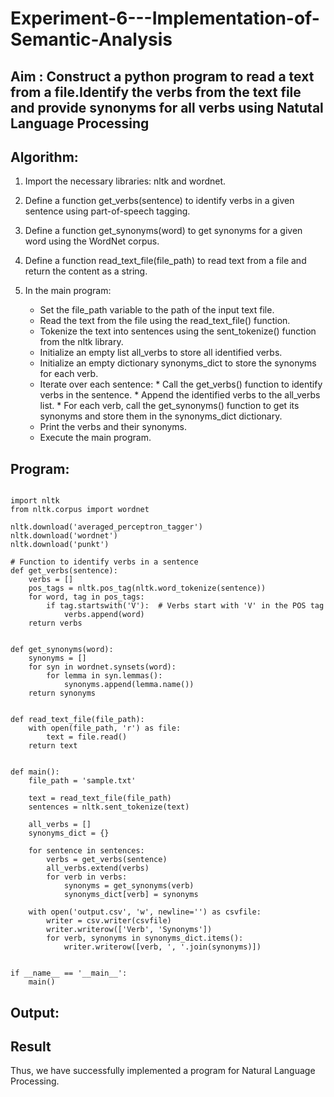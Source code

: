 # Experiment-6---Implementation-of-Semantic-Analysis

## Aim : Construct a python program to read a text from a file.Identify the verbs from the text file and provide synonyms for all verbs using Natutal Language Processing 

## Algorithm:

1. Import the necessary libraries: nltk and wordnet.

2. Define a function get_verbs(sentence) to identify verbs in a given sentence using part-of-speech tagging.

3. Define a function get_synonyms(word) to get synonyms for a given word using the WordNet corpus.

4. Define a function read_text_file(file_path) to read text from a file and return the content as a string.

5. In the main program:
   * Set the file_path variable to the path of the input text file.
   * Read the text from the file using the read_text_file() function.
   * Tokenize the text into sentences using the sent_tokenize() function from the nltk library.
   * Initialize an empty list all_verbs to store all identified verbs.
   * Initialize an empty dictionary synonyms_dict to store the synonyms for each verb.
   * Iterate over each sentence:
         * Call the get_verbs() function to identify verbs in the sentence.
         * Append the identified verbs to the all_verbs list.
         * For each verb, call the get_synonyms() function to get its synonyms and store them              in the synonyms_dict dictionary.
   * Print the verbs and their synonyms.
   * Execute the main program.

## Program:
```python3

import nltk
from nltk.corpus import wordnet

nltk.download('averaged_perceptron_tagger')
nltk.download('wordnet')
nltk.download('punkt')

# Function to identify verbs in a sentence
def get_verbs(sentence):
    verbs = []
    pos_tags = nltk.pos_tag(nltk.word_tokenize(sentence))
    for word, tag in pos_tags:
        if tag.startswith('V'):  # Verbs start with 'V' in the POS tag
            verbs.append(word)
    return verbs


def get_synonyms(word):
    synonyms = []
    for syn in wordnet.synsets(word):
        for lemma in syn.lemmas():
            synonyms.append(lemma.name())
    return synonyms


def read_text_file(file_path):
    with open(file_path, 'r') as file:
        text = file.read()
    return text


def main():
    file_path = 'sample.txt'

    text = read_text_file(file_path)
    sentences = nltk.sent_tokenize(text)

    all_verbs = []
    synonyms_dict = {}

    for sentence in sentences:
        verbs = get_verbs(sentence)
        all_verbs.extend(verbs)
        for verb in verbs:
            synonyms = get_synonyms(verb)
            synonyms_dict[verb] = synonyms

    with open('output.csv', 'w', newline='') as csvfile:
        writer = csv.writer(csvfile)
        writer.writerow(['Verb', 'Synonyms'])
        for verb, synonyms in synonyms_dict.items():
            writer.writerow([verb, ', '.join(synonyms)])


if __name__ == '__main__':
    main()
```

## Output:


## Result

Thus, we have successfully implemented a program for Natural Language Processing.
